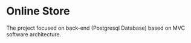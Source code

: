 

<h1>Online Store </h1>
The project focused on back-end (Postgresql Database) based on MVC software architecture.
